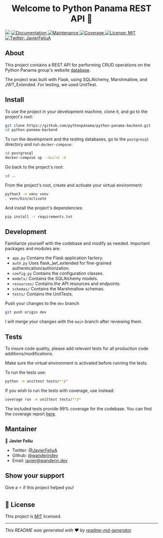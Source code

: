 <h1 align="center">Welcome to Python Panama REST API 👋</h1>
<p>
  <img src="https://img.shields.io/badge/version-1.0.0-blue.svg?cacheSeconds=2592000" />
  <a href="https://github.com/pythonpanama/python-panama-backend/blob/master/README.md">
    <img alt="Documentation" src="https://img.shields.io/badge/documentation-yes-brightgreen.svg" target="_blank" />
  </a>
  <a href="https://github.com/pythonpanama/python-panama-backend/graphs/commit-activity">
    <img alt="Maintenance" src="https://img.shields.io/badge/Maintained%3F-yes-brightgreen.svg" target="_blank" />
  </a>
  <a href="https://htmlpreview.github.io/?https://github.com/pythonpanama/python-panama-backend/blob/main/coverage_html_report/index.html">
    <img alt="Coverage" src="https://img.shields.io/badge/coverage-99%25-brightgreen.svg" target="_blank" />
  </a>  
  <a href="https://github.com/pythonpanama/python-panama-backend/blob/master/LICENSE.md">
    <img alt="License: MIT" src="https://img.shields.io/badge/License-MIT-yellow.svg" target="_blank" />
  </a>
  <a href="https://twitter.com/JavierFeliuA">
    <img alt="Twitter: JavierFeliuA" src="https://img.shields.io/twitter/follow/JavierFeliuA.svg?style=social" target="_blank" />
  </a>
</p>

## About
This project contains a REST API for performing CRUD operations on the Python 
Panama group's website [database](https://github.com/pythonpanama/python-panama-backend/blob/main/erp.png). 

The project was built with Flask, using SQLAlchemy, Marshmallow, and JWT_Extended. For testing,
we used UnitTest.

## Install
To use the project in your development machine, clone it, and go to the project's root:
```sh
git clone https://github.com/pythonpanama/python-panama-backend.git
cd python-panama-backend
```
To run the development and the testing databases, go to the ```postgresql``` directory
and run ```docker-compose```:
```sh
cd postgresql
docker-compose up --build -d
```
Go back to the project's root:
```sh
cd ..
```
From the project's root, create and activate your virtual environment:
```sh
python3 -m venv venv
. venv/bin/activate
```
And install the project's dependencies:
```sh
pip install -r requirements.txt
```

## Development
Familiarize yourself with the codebase and modify as needed.  Important packages
and modules are:

- ```app.py``` Contains the Flask application factory.
- ```auth.py``` Uses flask_jwt_extended for fine-grained authentication/authorization.
- ```config.py``` Contains the configuration classes.
- ```models/``` Contains the SQLAlchemy models.
- ```resources/``` Contains the API resources and endpoints.
- ```schemas/``` Contains the Marshmallow schemas.
- ```tests/``` Contains the UnitTests.

Push your changes to the ```dev``` branch
```sh
git push origin dev
```
I will merge your changes with the ```main``` branch after reviewing them.

## Tests
To insure code quality, please add relevant tests for all production code additions/modifications.  

Make sure the virtual environment is activated before running the tests.

To run the tests use:
```sh
python -m unittest tests/**/*
```

If you wish to run the tests with coverage, use instead:
```sh
coverage run -m unittest tests/**/*
```
The included tests provide 99% coverage for the codebase.  You can find the coverage report [here](https://htmlpreview.github.io/?https://github.com/pythonpanama/python-panama-backend/blob/main/master/coverage_html_report/index.html).

## Mantainer

👤 **Javier Feliu**

* Twitter: [@JavierFeliuA](https://twitter.com/JavierFeliuA)
* Github: [@wanderindev](https://github.com/wanderindev)
* Email: [javier@wanderin.dev](mailto://javier@wanderin.dev)

## Show your support

Give a ⭐️ if this project helped you!

## 📝 License

This project is [MIT](https://github.com/pythonpanama/python-panama-backend/blob/main/master/LICENSE.md) licensed.

***
_This README was generated with ❤️ by [readme-md-generator](https://github.com/kefranabg/readme-md-generator)_
